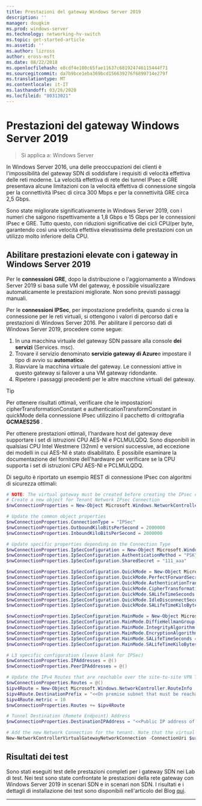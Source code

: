 ```yaml
---
title: Prestazioni del gateway Windows Server 2019
description: ''
manager: dougkim
ms.prod: windows-server
ms.technology: networking-hv-switch
ms.topic: get-started-article
ms.assetid: ''
ms.author: lizross
author: eross-msft
ms.date: 08/22/2018
ms.openlocfilehash: e8cdf4e100c65fae11637c681924746115444f71
ms.sourcegitcommit: da7b9bce1eba369bcd156639276f6899714e279f
ms.translationtype: MT
ms.contentlocale: it-IT
ms.lasthandoff: 03/26/2020
ms.locfileid: "80313021"
---
```

# <a name="windows-server-2019-gateway-performance"></a>Prestazioni del gateway Windows Server 2019

>Si applica a: Windows Server


In Windows Server 2016, una delle preoccupazioni dei clienti è l'impossibilità del gateway SDN di soddisfare i requisiti di velocità effettiva delle reti moderne. La velocità effettiva di rete dei tunnel IPsec e GRE presentava alcune limitazioni con la velocità effettiva di connessione singola per la connettività IPsec di circa 300 Mbps e per la connettività GRE circa 2,5 Gbps.

Sono state migliorate significativamente in Windows Server 2019, con i numeri che salgono rispettivamente a 1,8 Gbps e 15 Gbps per le connessioni IPsec e GRE. Tutto questo, con riduzioni significative dei cicli CPU/per byte, garantendo così una velocità effettiva elevatissima delle prestazioni con un utilizzo molto inferiore della CPU.

## <a name="enable-high-performance-with-gateways-in-windows-server-2019"></a>Abilitare prestazioni elevate con i gateway in Windows Server 2019

Per le **connessioni GRE**, dopo la distribuzione o l'aggiornamento a Windows Server 2019 si basa sulle VM del gateway, è possibile visualizzare automaticamente le prestazioni migliorate. Non sono previsti passaggi manuali.

Per le **connessioni IPSec**, per impostazione predefinita, quando si crea la connessione per le reti virtuali, si ottengono i valori di percorso dati e prestazioni di Windows Server 2016. Per abilitare il percorso dati di Windows Server 2019, procedere come segue:

   1. In una macchina virtuale del gateway SDN passare alla console **dei servizi** (Services. msc).
   2. Trovare il servizio denominato **servizio gateway di Azure**e impostare il tipo di avvio su **automatico**.
   3. Riavviare la macchina virtuale del gateway.
      Le connessioni attive in questo gateway si failover a una VM gateway ridondante.
   4. Ripetere i passaggi precedenti per le altre macchine virtuali del gateway.

>[!TIP]
>Per ottenere risultati ottimali, verificare che le impostazioni cipherTransformationConstant e authenticationTransformConstant in quickMode della connessione IPsec utilizzino il pacchetto di crittografia **GCMAES256** .
>
>Per ottenere prestazioni ottimali, l'hardware host del gateway deve supportare i set di istruzioni CPU AES-NI e PCLMULQDQ. Sono disponibili in qualsiasi CPU Intel Westmere (32nm) e versioni successive, ad eccezione dei modelli in cui AES-NI è stato disabilitato. È possibile esaminare la documentazione del fornitore dell'hardware per verificare se la CPU supporta i set di istruzioni CPU AES-NI e PCLMULQDQ.

Di seguito è riportato un esempio REST di connessione IPsec con algoritmi di sicurezza ottimali:

```PowerShell
# NOTE: The virtual gateway must be created before creating the IPsec connection. More details here.
# Create a new object for Tenant Network IPsec Connection  
$nwConnectionProperties = New-Object Microsoft.Windows.NetworkController.NetworkConnectionProperties   

# Update the common object properties  
$nwConnectionProperties.ConnectionType = "IPSec"   
$nwConnectionProperties.OutboundKiloBitsPerSecond = 2000000   
$nwConnectionProperties.InboundKiloBitsPerSecond = 2000000  

# Update specific properties depending on the Connection Type  
$nwConnectionProperties.IpSecConfiguration = New-Object Microsoft.Windows.NetworkController.IpSecConfiguration   
$nwConnectionProperties.IpSecConfiguration.AuthenticationMethod = "PSK"   
$nwConnectionProperties.IpSecConfiguration.SharedSecret = "111_aaa"   

$nwConnectionProperties.IpSecConfiguration.QuickMode = New-Object Microsoft.Windows.NetworkController.QuickMode   
$nwConnectionProperties.IpSecConfiguration.QuickMode.PerfectForwardSecrecy = "PFS2048"   
$nwConnectionProperties.IpSecConfiguration.QuickMode.AuthenticationTransformationConstant = "GCMAES256"   
$nwConnectionProperties.IpSecConfiguration.QuickMode.CipherTransformationConstant = "GCMAES256"   
$nwConnectionProperties.IpSecConfiguration.QuickMode.SALifeTimeSeconds = 3600   
$nwConnectionProperties.IpSecConfiguration.QuickMode.IdleDisconnectSeconds = 500   
$nwConnectionProperties.IpSecConfiguration.QuickMode.SALifeTimeKiloBytes = 2000   

$nwConnectionProperties.IpSecConfiguration.MainMode = New-Object Microsoft.Windows.NetworkController.MainMode   
$nwConnectionProperties.IpSecConfiguration.MainMode.DiffieHellmanGroup = "Group2"   
$nwConnectionProperties.IpSecConfiguration.MainMode.IntegrityAlgorithm = "SHA256"   
$nwConnectionProperties.IpSecConfiguration.MainMode.EncryptionAlgorithm = "AES256"   
$nwConnectionProperties.IpSecConfiguration.MainMode.SALifeTimeSeconds = 28800
$nwConnectionProperties.IpSecConfiguration.MainMode.SALifeTimeKiloBytes = 2000   

# L3 specific configuration (leave blank for IPSec)  
$nwConnectionProperties.IPAddresses = @()   
$nwConnectionProperties.PeerIPAddresses = @()   

# Update the IPv4 Routes that are reachable over the site-to-site VPN Tunnel  
$nwConnectionProperties.Routes = @()   
$ipv4Route = New-Object Microsoft.Windows.NetworkController.RouteInfo   
$ipv4Route.DestinationPrefix = "<<On premise subnet that must be reachable over the VPN tunnel. Ex: 10.0.0.0/24>>"   
$ipv4Route.metric = 10   
$nwConnectionProperties.Routes += $ipv4Route   

# Tunnel Destination (Remote Endpoint) Address  
$nwConnectionProperties.DestinationIPAddress = "<<Public IP address of the On-Premise VPN gateway. Ex: 192.168.3.4>>"   

# Add the new Network Connection for the tenant. Note that the virtual gateway must be created before creating the IPsec connection. $uri is the REST URI of your deployment and must be in the form of “https://<REST URI>”  
New-NetworkControllerVirtualGatewayNetworkConnection -ConnectionUri $uri -VirtualGatewayId $virtualGW.ResourceId -ResourceId "Contoso_IPSecGW" -Properties $nwConnectionProperties -Force
```

## <a name="testing-results"></a>Risultati dei test

Sono stati eseguiti test delle prestazioni completi per i gateway SDN nei Lab di test. Nei test sono state confrontate le prestazioni della rete gateway con Windows Server 2019 in scenari SDN e in scenari non SDN. I risultati e i dettagli di installazione dei test sono disponibili nell'articolo del Blog [qui](https://blogs.technet.microsoft.com/networking/2018/08/15/high-performance-gateways/).

---